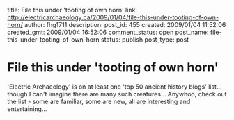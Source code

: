 title: File this under 'tooting of own horn'
link: http://electricarchaeology.ca/2009/01/04/file-this-under-tooting-of-own-horn/
author: fhg1711
description: 
post_id: 455
created: 2009/01/04 11:52:06
created_gmt: 2009/01/04 16:52:06
comment_status: open
post_name: file-this-under-tooting-of-own-horn
status: publish
post_type: post

# File this under 'tooting of own horn'

'Electric Archaeology' is on at least one 'top 50 ancient history blogs' list... though I can't imagine there are many such creatures... Anywhoo, check out the list - some are familiar, some are new, all are interesting and entertaining...